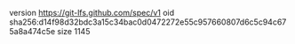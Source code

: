 version https://git-lfs.github.com/spec/v1
oid sha256:d14f98d32bdc3a15c34bac0d0472272e55c957660807d6c5c94c675a8a474c5e
size 1145
